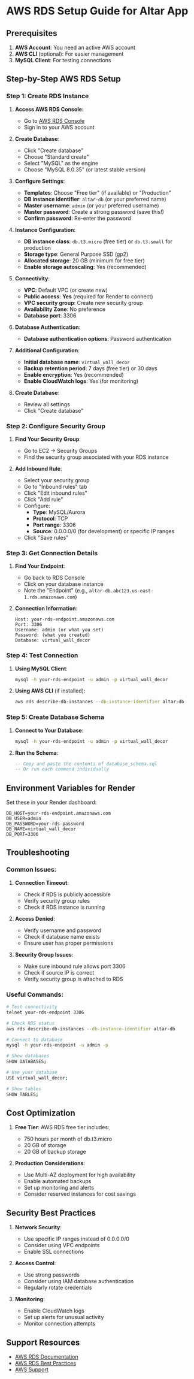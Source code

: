 # AWS RDS Setup Guide for Altar App

## Prerequisites

1. **AWS Account**: You need an active AWS account
2. **AWS CLI** (optional): For easier management
3. **MySQL Client**: For testing connections

## Step-by-Step AWS RDS Setup

### Step 1: Create RDS Instance

1. **Access AWS RDS Console**:
   - Go to [AWS RDS Console](https://console.aws.amazon.com/rds/)
   - Sign in to your AWS account

2. **Create Database**:
   - Click "Create database"
   - Choose "Standard create"
   - Select "MySQL" as the engine
   - Choose "MySQL 8.0.35" (or latest stable version)

3. **Configure Settings**:
   - **Templates**: Choose "Free tier" (if available) or "Production"
   - **DB instance identifier**: `altar-db` (or your preferred name)
   - **Master username**: `admin` (or your preferred username)
   - **Master password**: Create a strong password (save this!)
   - **Confirm password**: Re-enter the password

4. **Instance Configuration**:
   - **DB instance class**: `db.t3.micro` (free tier) or `db.t3.small` for production
   - **Storage type**: General Purpose SSD (gp2)
   - **Allocated storage**: 20 GB (minimum for free tier)
   - **Enable storage autoscaling**: Yes (recommended)

5. **Connectivity**:
   - **VPC**: Default VPC (or create new)
   - **Public access**: **Yes** (required for Render to connect)
   - **VPC security group**: Create new security group
   - **Availability Zone**: No preference
   - **Database port**: 3306

6. **Database Authentication**:
   - **Database authentication options**: Password authentication

7. **Additional Configuration**:
   - **Initial database name**: `virtual_wall_decor`
   - **Backup retention period**: 7 days (free tier) or 30 days
   - **Enable encryption**: Yes (recommended)
   - **Enable CloudWatch logs**: Yes (for monitoring)

8. **Create Database**:
   - Review all settings
   - Click "Create database"

### Step 2: Configure Security Group

1. **Find Your Security Group**:
   - Go to EC2 → Security Groups
   - Find the security group associated with your RDS instance

2. **Add Inbound Rule**:
   - Select your security group
   - Go to "Inbound rules" tab
   - Click "Edit inbound rules"
   - Click "Add rule"
   - Configure:
     - **Type**: MySQL/Aurora
     - **Protocol**: TCP
     - **Port range**: 3306
     - **Source**: 0.0.0.0/0 (for development) or specific IP ranges
   - Click "Save rules"

### Step 3: Get Connection Details

1. **Find Your Endpoint**:
   - Go back to RDS Console
   - Click on your database instance
   - Note the "Endpoint" (e.g., `altar-db.abc123.us-east-1.rds.amazonaws.com`)

2. **Connection Information**:
   ```
   Host: your-rds-endpoint.amazonaws.com
   Port: 3306
   Username: admin (or what you set)
   Password: (what you created)
   Database: virtual_wall_decor
   ```

### Step 4: Test Connection

1. **Using MySQL Client**:
   ```bash
   mysql -h your-rds-endpoint -u admin -p virtual_wall_decor
   ```

2. **Using AWS CLI** (if installed):
   ```bash
   aws rds describe-db-instances --db-instance-identifier altar-db
   ```

### Step 5: Create Database Schema

1. **Connect to Your Database**:
   ```bash
   mysql -h your-rds-endpoint -u admin -p virtual_wall_decor
   ```

2. **Run the Schema**:
   ```sql
   -- Copy and paste the contents of database_schema.sql
   -- Or run each command individually
   ```

## Environment Variables for Render

Set these in your Render dashboard:

```
DB_HOST=your-rds-endpoint.amazonaws.com
DB_USER=admin
DB_PASSWORD=your-rds-password
DB_NAME=virtual_wall_decor
DB_PORT=3306
```

## Troubleshooting

### Common Issues:

1. **Connection Timeout**:
   - Check if RDS is publicly accessible
   - Verify security group rules
   - Check if RDS instance is running

2. **Access Denied**:
   - Verify username and password
   - Check if database name exists
   - Ensure user has proper permissions

3. **Security Group Issues**:
   - Make sure inbound rule allows port 3306
   - Check if source IP is correct
   - Verify security group is attached to RDS

### Useful Commands:

```bash
# Test connectivity
telnet your-rds-endpoint 3306

# Check RDS status
aws rds describe-db-instances --db-instance-identifier altar-db

# Connect to database
mysql -h your-rds-endpoint -u admin -p

# Show databases
SHOW DATABASES;

# Use your database
USE virtual_wall_decor;

# Show tables
SHOW TABLES;
```

## Cost Optimization

1. **Free Tier**: AWS RDS free tier includes:
   - 750 hours per month of db.t3.micro
   - 20 GB of storage
   - 20 GB of backup storage

2. **Production Considerations**:
   - Use Multi-AZ deployment for high availability
   - Enable automated backups
   - Set up monitoring and alerts
   - Consider reserved instances for cost savings

## Security Best Practices

1. **Network Security**:
   - Use specific IP ranges instead of 0.0.0.0/0
   - Consider using VPC endpoints
   - Enable SSL connections

2. **Access Control**:
   - Use strong passwords
   - Consider using IAM database authentication
   - Regularly rotate credentials

3. **Monitoring**:
   - Enable CloudWatch logs
   - Set up alerts for unusual activity
   - Monitor connection attempts

## Support Resources

- [AWS RDS Documentation](https://docs.aws.amazon.com/rds/)
- [AWS RDS Best Practices](https://docs.aws.amazon.com/rds/latest/UserGuide/CHAP_BestPractices.html)
- [AWS Support](https://aws.amazon.com/support/) 